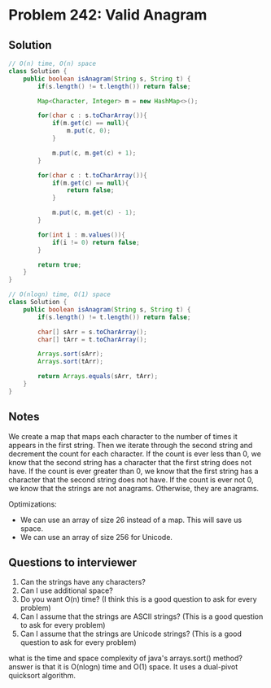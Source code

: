 # Problem 242: Valid Anagram

## Solution

```java
// O(n) time, O(n) space
class Solution {
    public boolean isAnagram(String s, String t) {
        if(s.length() != t.length()) return false;

        Map<Character, Integer> m = new HashMap<>();

        for(char c : s.toCharArray()){
            if(m.get(c) == null){
                m.put(c, 0);
            }

            m.put(c, m.get(c) + 1);
        }

        for(char c : t.toCharArray()){
            if(m.get(c) == null){
                return false;
            }

            m.put(c, m.get(c) - 1);
        }

        for(int i : m.values()){
            if(i != 0) return false;
        }

        return true;
    }
}

// O(nlogn) time, O(1) space
class Solution {
    public boolean isAnagram(String s, String t) {
        if(s.length() != t.length()) return false;

        char[] sArr = s.toCharArray();
        char[] tArr = t.toCharArray();

        Arrays.sort(sArr);
        Arrays.sort(tArr);

        return Arrays.equals(sArr, tArr);
    }
}
```

## Notes

We create a map that maps each character to the number of times it appears in the first string. Then we iterate through the second string and decrement the count for each character. If the count is ever less than 0, we know that the second string has a character that the first string does not have. If the count is ever greater than 0, we know that the first string has a character that the second string does not have. If the count is ever not 0, we know that the strings are not anagrams. Otherwise, they are anagrams.

Optimizations:

- We can use an array of size 26 instead of a map. This will save us space.
- We can use an array of size 256 for Unicode.

## Questions to interviewer

1. Can the strings have any characters?
2. Can I use additional space?
3. Do you want O(n) time? (I think this is a good question to ask for every problem)
4. Can I assume that the strings are ASCII strings? (This is a good question to ask for every problem)
5. Can I assume that the strings are Unicode strings? (This is a good question to ask for every problem)

what is the time and space complexity of java's arrays.sort() method?
answer is that it is O(nlogn) time and O(1) space. It uses a dual-pivot quicksort algorithm.
